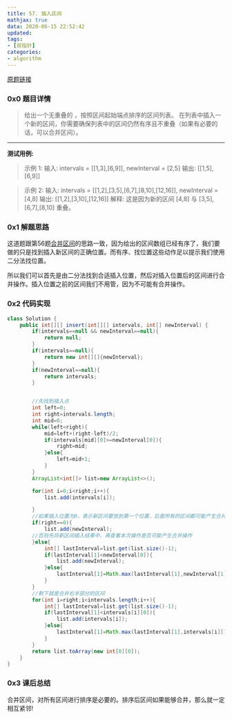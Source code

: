 ```yaml
---
title: 57. 插入区间
mathjax: true
data: 2020-06-15 22:52:42
updated:
tags:
- [双指针]
categories:
- algorithm
---
```


[原题链接](https://leetcode-cn.com/problems/insert-interval/)

### 0x0 题目详情

>给出一个无重叠的 ，按照区间起始端点排序的区间列表。
在列表中插入一个新的区间，你需要确保列表中的区间仍然有序且不重叠（如果有必要的话，可以合并区间）。

---

**测试用例:**

>示例 1:
输入: intervals = [[1,3],[6,9]], newInterval = [2,5]
输出: [[1,5],[6,9]]

>示例 2:
输入: intervals = [[1,2],[3,5],[6,7],[8,10],[12,16]], newInterval = [4,8]
输出: [[1,2],[3,10],[12,16]]
解释: 这是因为新的区间 [4,8] 与 [3,5],[6,7],[8,10] 重叠。


### 0x1 解题思路

这道题跟第56题[合并区间](../../greedy/56-Merge-Intervals.md)的思路一致，因为给出的区间数组已经有序了，我们要做的只是找到插入新区间的正确位置。而有序、找位置这些动作足以提示我们使用二分法找位置。

所以我们可以首先是由二分法找到合适插入位置，然后对插入位置后的区间进行合并操作。插入位置之前的区间我们不用管，因为不可能有合并操作。

### 0x2 代码实现

``` java
class Solution {
    public int[][] insert(int[][] intervals, int[] newInterval) {
        if(intervals==null && newInterval==null){
            return null;
        }
        if(intervals==null){
            return new int[][]{newInterval};
        }
        if(newInterval==null){
            return intervals;
        }


        //先找到插入点
        int left=0;
        int right=intervals.length;
        int mid=0;
        while(left<right){
            mid=left+(right-left)/2;
            if(intervals[mid][0]>=newInterval[0]){
                right=mid;
            }else{
                left=mid+1;
            }
        }
        ArrayList<int[]> list=new ArrayList<>();

        for(int i=0;i<right;i++){
            list.add(intervals[i]);

        }
        //如果插入位置为0，表示新区间要放到第一个位置，后面所有的区间都可能产生合并操作
        if(right==0){
            list.add(newInterval);
        //否则先将新区间插入结果中，再查看本次操作是否可能产生合并操作
        }else{
            int[] lastInterval=list.get(list.size()-1);
            if(lastInterval[1]<newInterval[0]){
                list.add(newInterval);
            }else{
                lastInterval[1]=Math.max(lastInterval[1],newInterval[1]);
            }
        }
        //剩下就是合并右半部分的区间
        for(int i=right;i<intervals.length;i++){
            int[] lastInterval=list.get(list.size()-1);
            if(lastInterval[1]<intervals[i][0]){
                list.add(intervals[i]);
            }else{
                lastInterval[1]=Math.max(lastInterval[1],intervals[i][1]);
            }
        }
        return list.toArray(new int[0][0]);
    }
}

```

### 0x3 课后总结

合并区间，对所有区间进行排序是必要的。排序后区间如果能够合并，那么就一定相互紧邻!